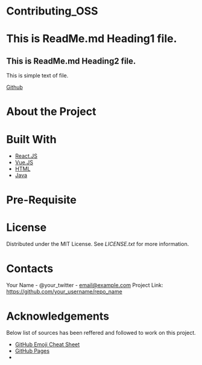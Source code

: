 # Contributing_OSS

# This is ReadMe.md Heading1 file.
## This is ReadMe.md Heading2 file.

This is simple text of file.

[Github](https://www.github.com "Github home")

# About the Project

# Built With
- [React.JS](https://reactjs.org/)
- [Vue.JS](https://vuejs.org/)
- [HTML](https://www.w3schools.com/html/)
- [Java](https://www.java.com/en/)

# Pre-Requisite


# License
Distributed under the MIT License. See _LICENSE.txt_ for more information.

# Contacts
Your Name - @your_twitter - email@example.com
Project Link: https://github.com/your_username/repo_name

# Acknowledgements
Below list of sources has been reffered and followed to work on this project.
- [GitHub Emoji Cheat Sheet](https://www.webpagefx.com/tools/emoji-cheat-sheet)
- [GitHub Pages](https://github.com/othneildrew/Best-README-Template)
- 

